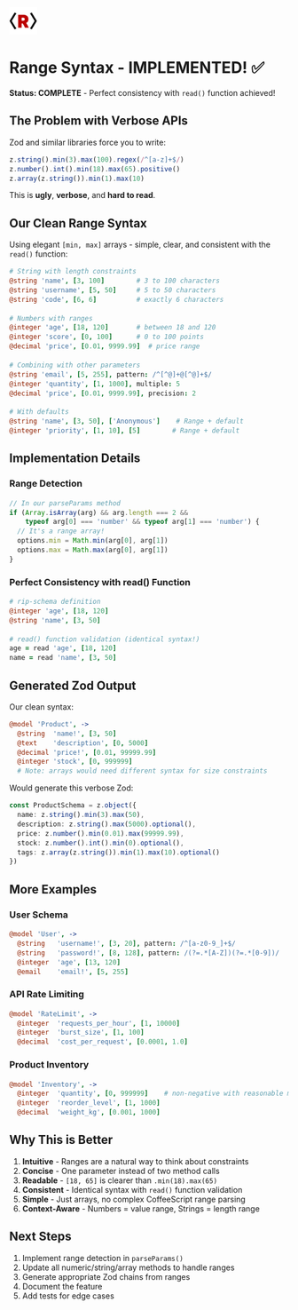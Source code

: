 <img src="/logo.png" style="width:50px" /> <br>

# Range Syntax - IMPLEMENTED! ✅

**Status: COMPLETE** - Perfect consistency with `read()` function achieved!

## The Problem with Verbose APIs

Zod and similar libraries force you to write:
```javascript
z.string().min(3).max(100).regex(/^[a-z]+$/)
z.number().int().min(18).max(65).positive()
z.array(z.string()).min(1).max(10)
```

This is **ugly**, **verbose**, and **hard to read**.

## Our Clean Range Syntax

Using elegant `[min, max]` arrays - simple, clear, and consistent with the `read()` function:

```coffeescript
# String with length constraints
@string 'name', [3, 100]        # 3 to 100 characters
@string 'username', [5, 50]     # 5 to 50 characters
@string 'code', [6, 6]          # exactly 6 characters

# Numbers with ranges
@integer 'age', [18, 120]       # between 18 and 120
@integer 'score', [0, 100]      # 0 to 100 points
@decimal 'price', [0.01, 9999.99]  # price range

# Combining with other parameters
@string 'email', [5, 255], pattern: /^[^@]+@[^@]+$/
@integer 'quantity', [1, 1000], multiple: 5
@decimal 'price', [0.01, 9999.99], precision: 2

# With defaults
@string 'name', [3, 50], ['Anonymous']    # Range + default
@integer 'priority', [1, 10], [5]        # Range + default
```

## Implementation Details

### Range Detection
```typescript
// In our parseParams method
if (Array.isArray(arg) && arg.length === 2 &&
    typeof arg[0] === 'number' && typeof arg[1] === 'number') {
  // It's a range array!
  options.min = Math.min(arg[0], arg[1])
  options.max = Math.max(arg[0], arg[1])
}
```

### Perfect Consistency with read() Function
```coffeescript
# rip-schema definition
@integer 'age', [18, 120]
@string 'name', [3, 50]

# read() function validation (identical syntax!)
age = read 'age', [18, 120]
name = read 'name', [3, 50]
```

## Generated Zod Output

Our clean syntax:
```coffeescript
@model 'Product', ->
  @string  'name!', [3, 50]
  @text    'description', [0, 5000]
  @decimal 'price!', [0.01, 99999.99]
  @integer 'stock', [0, 999999]
  # Note: arrays would need different syntax for size constraints
```

Would generate this verbose Zod:
```typescript
const ProductSchema = z.object({
  name: z.string().min(3).max(50),
  description: z.string().max(5000).optional(),
  price: z.number().min(0.01).max(99999.99),
  stock: z.number().int().min(0).optional(),
  tags: z.array(z.string()).min(1).max(10).optional()
})
```

## More Examples

### User Schema
```coffeescript
@model 'User', ->
  @string   'username!', [3, 20], pattern: /^[a-z0-9_]+$/
  @string   'password!', [8, 128], pattern: /(?=.*[A-Z])(?=.*[0-9])/
  @integer  'age', [13, 120]
  @email    'email!', [5, 255]
```

### API Rate Limiting
```coffeescript
@model 'RateLimit', ->
  @integer  'requests_per_hour', [1, 10000]
  @integer  'burst_size', [1, 100]
  @decimal  'cost_per_request', [0.0001, 1.0]
```

### Product Inventory
```coffeescript
@model 'Inventory', ->
  @integer  'quantity', [0, 999999]    # non-negative with reasonable max
  @integer  'reorder_level', [1, 1000]
  @decimal  'weight_kg', [0.001, 1000]
```

## Why This is Better

1. **Intuitive** - Ranges are a natural way to think about constraints
2. **Concise** - One parameter instead of two method calls
3. **Readable** - `[18, 65]` is clearer than `.min(18).max(65)`
4. **Consistent** - Identical syntax with `read()` function validation
5. **Simple** - Just arrays, no complex CoffeeScript range parsing
6. **Context-Aware** - Numbers = value range, Strings = length range

## Next Steps

1. Implement range detection in `parseParams()`
2. Update all numeric/string/array methods to handle ranges
3. Generate appropriate Zod chains from ranges
4. Document the feature
5. Add tests for edge cases